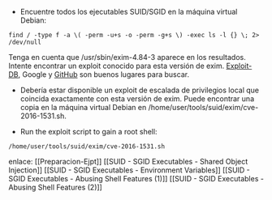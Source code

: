 - Encuentre todos los ejecutables SUID/SGID en la máquina virtual Debian:

```
find / -type f -a \( -perm -u+s -o -perm -g+s \) -exec ls -l {} \; 2> /dev/null
```
Tenga en cuenta que /usr/sbin/exim-4.84-3 aparece en los resultados. Intente encontrar un exploit conocido para esta versión de exim. [Exploit-DB](https://www.exploit-db.com/), Google y [GitHub](https://github.com/) son buenos lugares para buscar.


- Debería estar disponible un exploit de escalada de privilegios local que coincida exactamente con esta versión de exim. Puede encontrar una copia en la máquina virtual Debian en /home/user/tools/suid/exim/cve-2016-1531.sh.

- Run the exploit script to gain a root shell:

```
/home/user/tools/suid/exim/cve-2016-1531.sh
```


enlace:
[[Preparacion-Ejpt]]
[[SUID - SGID Executables - Shared Object Injection]]
[[SUID - SGID Executables - Environment Variables]]
[[SUID - SGID Executables - Abusing Shell Features (1)]]
[[SUID - SGID Executables - Abusing Shell Features (2)]]